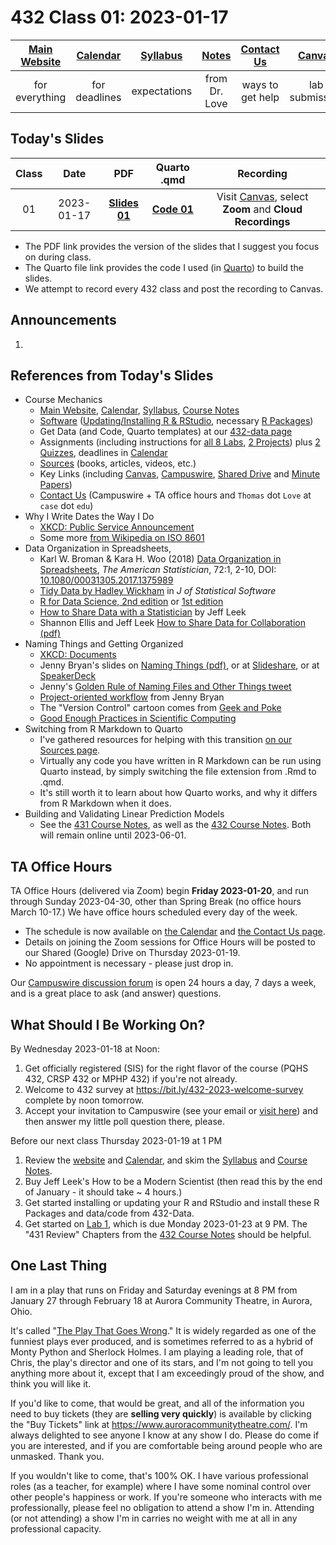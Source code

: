 # 432 Class 01: 2023-01-17

[Main Website](https://thomaselove.github.io/432-2023/) | [Calendar](https://thomaselove.github.io/432-2023/calendar.html) | [Syllabus](https://thomaselove.github.io/432-syllabus-2023/) | [Notes](https://thomaselove.github.io/432-notes/) | [Contact Us](https://thomaselove.github.io/432-2023/contact.html) | [Canvas](https://canvas.case.edu) | [Data and Code](https://github.com/THOMASELOVE/432-data) | [Sources](https://github.com/THOMASELOVE/432-classes-2023/tree/main/sources)
:-----------: | :--------------: | :----------: | :---------: | :-------------: | :-----------: | :------------: |:------:
for everything | for deadlines | expectations | from Dr. Love | ways to get help | lab submission | for downloads | to read

## Today's Slides

Class | Date | PDF | Quarto .qmd | Recording
:---: | :--------: | :------: | :------: | :-------------:
01 | 2023-01-17 | **[Slides 01](https://github.com/THOMASELOVE/432-slides-2023/blob/main/slides01.pdf)** | **[Code 01](https://github.com/THOMASELOVE/432-slides-2023/blob/main/slides01.qmd)** | Visit [Canvas](https://canvas.case.edu/), select **Zoom** and **Cloud Recordings**

- The PDF link provides the version of the slides that I suggest you focus on during class.
- The Quarto file link provides the code I used (in [Quarto](https://quarto.org/)) to build the slides.
- We attempt to record every 432 class and post the recording to Canvas.

## Announcements
 
1. 

## References from Today's Slides

- Course Mechanics
    - [Main Website](https://thomaselove.github.io/432-2023/), [Calendar](https://thomaselove.github.io/432-2023/calendar.html), [Syllabus](https://thomaselove.github.io/432-syllabus-2023/), [Course Notes](https://thomaselove.github.io/432-notes/)
    - [Software](https://thomaselove.github.io/432-2023/software.html) ([Updating/Installing R & RStudio](https://thomaselove.github.io/432-2023/software.html#installing-r-and-rstudio), necessary [R Packages](https://thomaselove.github.io/432-2023/software.html#r-packages-to-install))
    - Get Data (and Code, Quarto templates) at our [432-data page](https://github.com/THOMASELOVE/432-data)
    - Assignments (including instructions for [all 8 Labs](https://thomaselove.github.io/432-2023/lab1.html), [2 Projects](https://thomaselove.github.io/432-2023/projA.html)) plus [2 Quizzes](https://thomaselove.github.io/432-2023/quiz1.html), deadlines in [Calendar](https://thomaselove.github.io/432-2023/calendar.html)
    - [Sources](https://github.com/THOMASELOVE/432-classes-2023/tree/main/sources) (books, articles, videos, etc.)
    - Key Links (including [Canvas](https://canvas.case.edu/), [Campuswire](https://campuswire.com/), [Shared Drive](https://docs.google.com/document/d/1A6-P4TRXrCZVAqfDWw_s75lBGID9wHiaJjbsjltXojs/edit?usp=sharing) and [Minute Papers](https://github.com/THOMASELOVE/432-minute-2023))
    - [Contact Us](https://thomaselove.github.io/432-2023/contact.html) (Campuswire + TA office hours and `Thomas` dot `Love` at `case` dot `edu`)
- Why I Write Dates the Way I Do
    - [XKCD: Public Service Announcement](https://xkcd.com/1179/)
    - Some more [from Wikipedia on ISO 8601](https://en.wikipedia.org/wiki/ISO_8601)
- Data Organization in Spreadsheets, 
    - Karl W. Broman & Kara H. Woo (2018) [Data Organization in Spreadsheets]([pdf/Broman_and_Woo_2018_Data_Organization_in_Spreadsheets.pdf](https://github.com/THOMASELOVE/432-classes-2023/blob/main/sources/pdf/Broman_and_Woo_2018_Data_Organization_in_Spreadsheets.pdf)), *The American Statistician*, 72:1, 2-10, DOI: [10.1080/00031305.2017.1375989](https://doi.org/10.1080/00031305.2017.1375989)
    - [Tidy Data by Hadley Wickham](https://www.jstatsoft.org/article/view/v059i10) in *J of Statistical Software*
    - [R for Data Science, 2nd edition](https://r4ds.hadley.nz/) or [1st edition](https://r4ds.had.co.nz/)
    - [How to Share Data with a Statistician](https://github.com/jtleek/datasharing) by Jeff Leek
    - Shannon Ellis and Jeff Leek [How to Share Data for Collaboration (pdf)](https://peerj.com/preprints/3139v5.pdf)
- Naming Things and Getting Organized
    - [XKCD: Documents](https://xkcd.com/1459/)
    - Jenny Bryan's slides on [Naming Things (pdf)](http://www2.stat.duke.edu/~rcs46/lectures_2015/01-markdown-git/slides/naming-slides/naming-slides.pdf), or at [Slideshare](https://www.slideshare.net/milkers/naming-things), or at [SpeakerDeck](https://speakerdeck.com/jennybc/how-to-name-files)
    - Jenny's [Golden Rule of Naming Files and Other Things tweet](https://twitter.com/jennybryan/status/807805087544328192?lang=en)
    - [Project-oriented workflow](https://www.tidyverse.org/blog/2017/12/workflow-vs-script/) from Jenny Bryan
    - The "Version Control" cartoon comes from [Geek and Poke](https://geek-and-poke.com/)
    - [Good Enough Practices in Scientific Computing](http://bit.ly/good-enuff)
- Switching from R Markdown to Quarto
    - I've gathered resources for helping with this transition [on our Sources page](https://github.com/THOMASELOVE/432-classes-2023/tree/main/sources#learning-about-quarto-and-making-the-switch-from-r-markdown).
    - Virtually any code you have written in R Markdown can be run using Quarto instead, by simply switching the file extension from .Rmd to .qmd.
    - It's still worth it to learn about how Quarto works, and why it differs from R Markdown when it does.
- Building and Validating Linear Prediction Models
    - See the [431 Course Notes](https://thomaselove.github.io/431-notes/), as well as the [432 Course Notes](https://thomaselove.github.io/432-notes/). Both will remain online until 2023-06-01.

## TA Office Hours

TA Office Hours (delivered via Zoom) begin **Friday 2023-01-20**, and run through Sunday 2023-04-30, other than Spring Break (no office hours March 10-17.) We have office hours scheduled every day of the week.

- The schedule is now available on [the Calendar](https://thomaselove.github.io/432-2023/calendar.html) and [the Contact Us page](https://thomaselove.github.io/432-2023/contact.html). 
- Details on joining the Zoom sessions for Office Hours will be posted to our Shared (Google) Drive on Thursday 2023-01-19.
- No appointment is necessary - please just drop in.

Our [Campuswire discussion forum](https://thomaselove.github.io/432-2023/contact.html#once-class-starts) is open 24 hours a day, 7 days a week, and is a great place to ask (and answer) questions.

## What Should I Be Working On?

By Wednesday 2023-01-18 at Noon:

1. Get officially registered (SIS) for the right flavor of the course (PQHS 432, CRSP 432 or MPHP 432) if you're not already.
2. Welcome to 432 survey at https://bit.ly/432-2023-welcome-survey complete by noon tomorrow.
3. Accept your invitation to Campuswire (see your email or [visit here](https://thomaselove.github.io/432-2023/contact.html#once-class-starts)) and then answer my little poll question there, please.

Before our next class Thursday 2023-01-19 at 1 PM

1. Review the [website](https://thomaselove.github.io/432-2023/) and [Calendar](https://thomaselove.github.io/432-2023/calendar.html), and skim the [Syllabus](https://thomaselove.github.io/432-syllabus-2023/) and [Course Notes](https://thomaselove.github.io/432-notes/).
2. Buy Jeff Leek's How to be a Modern Scientist (then read this by the end of January - it should take ~ 4 hours.)
3. Get started installing or updating your R and RStudio and install these R Packages and data/code from 432-Data.
4. Get started on [Lab 1](https://thomaselove.github.io/432-2023/lab1.html), which is due Monday 2023-01-23 at 9 PM. The "431 Review" Chapters from the [432 Course Notes](https://thomaselove.github.io/432-notes/) should be helpful.

## One Last Thing

I am in a play that runs on Friday and Saturday evenings at 8 PM from January 27 through February 18 at Aurora Community Theatre, in Aurora, Ohio. 

It's called "[The Play That Goes Wrong](https://www.youtube.com/watch?v=DOWO4gq-whg)." It is widely regarded as one of the funniest plays ever produced, and is sometimes referred to as a hybrid of Monty Python and Sherlock Holmes. I am playing a leading role, that of Chris, the play's director and one of its stars, and I'm not going to tell you anything more about it, except that I am exceedingly proud of the show, and think you will like it. 

If you'd like to come, that would be great, and all of the information you need to buy tickets (they are **selling very quickly**) is available by clicking the "Buy Tickets" link at <https://www.auroracommunitytheatre.com/>. I'm always delighted to see anyone I know at any show I do. Please do come if you are interested, and if you are comfortable being around people who are unmasked. Thank you.

If you wouldn't like to come, that's 100% OK. I have various professional roles (as a teacher, for example) where I have some nominal control over other people's happiness or work. If you're someone who interacts with me professionally, please feel no obligation to attend a show I'm in. Attending (or not attending) a show I'm in carries no weight with me at all in any professional capacity.
